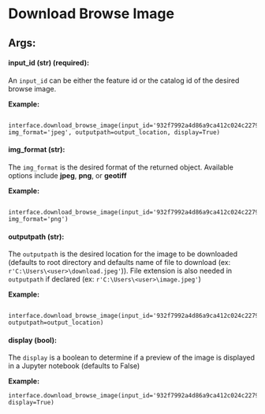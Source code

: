 # Download Browse Image

## Args:


#### input_id (str) (required):

  An `input_id` can be either the feature id or the catalog id of the desired browse image.

   **Example:**
   
     interface.download_browse_image(input_id='932f7992a4d86a9ca412c024c22792ce', img_format='jpeg', outputpath=output_location, display=True)

#### img_format (str):

  The `img_format` is the desired format of the returned object. Available options include **jpeg**, **png**, or **geotiff**

   **Example:**
   
     interface.download_browse_image(input_id='932f7992a4d86a9ca412c024c22792ce', img_format='png')


#### outputpath (str):

  The `outputpath` is the desired location for the image to be downloaded (defaults to root directory and defaults name of file to download (ex: `r'C:\Users\<user>\download.jpeg'`)). File extension is also needed in `outputpath` if declared (ex: `r'C:\Users\<user>\image.jpeg'`)

   **Example:**
   
     interface.download_browse_image(input_id='932f7992a4d86a9ca412c024c22792ce', outputpath=output_location)

#### display (bool):

  The `display` is a boolean to determine if a preview of the image is displayed in a Jupyter notebook (defaults to False)
  
  **Example:**
  
    interface.download_browse_image(input_id='932f7992a4d86a9ca412c024c22792ce', display=True)